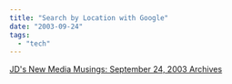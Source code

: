 ```yaml
---
title: "Search by Location with Google"
date: "2003-09-24"
tags: 
  - "tech"
---
```


[JD's New Media Musings: September 24, 2003 Archives](http://www.jdlasica.com/blog/archives/2003_09_24.html#001668 "JD's New Media Musings: September 24, 2003 Archives")
